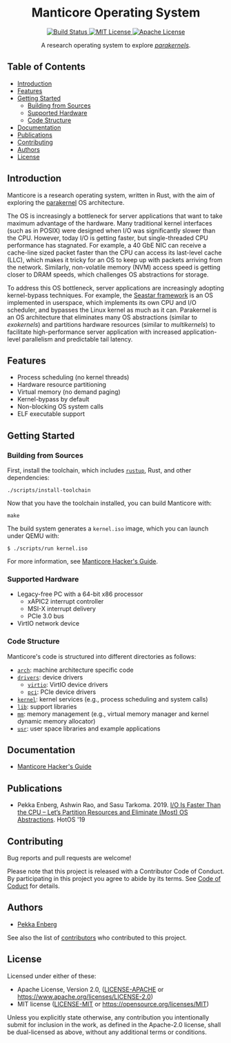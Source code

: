 <h1 align="center"> Manticore Operating System</h1>

<p align="center">
<a href="https://semaphoreci.com/manticore/manticore">
  <img src="https://semaphoreci.com/api/v1/projects/3ee7d6de-333a-4b15-afbc-065e3825778b/1298917/shields_badge.svg" alt="Build Status">
</a>
<a href="https://choosealicense.com/licenses/mit">
  <img src="https://img.shields.io/badge/license-MIT-blue.svg?style=flat-square" alt="MIT License">
</a>
<a href="https://choosealicense.com/licenses/apache-2.0">
  <img src="https://img.shields.io/badge/license-apache-blue.svg?style=flat-square" alt="Apache License">
</a>
</p>

<p align="center">
  A research operating system to explore <a href="http://penberg.org/parakernel-hotos19.pdf"><i>parakernels</i></a>.
</p>

## Table of Contents

* [Introduction](#introduction)
* [Features](#features)
* [Getting Started](#getting-started)
  * [Building from Sources](#building-from-sources)
  * [Supported Hardware](#supported-hardware)
  * [Code Structure](#code-structure)
* [Documentation](#documentation)
* [Publications](#publications)
* [Contributing](#contributing)
* [Authors](#authors)
* [License](#license)

## Introduction

Manticore is a research operating system, written in Rust, with the aim of exploring the [parakernel](http://penberg.org/parakernel-hotos19.pdf) OS architecture.

The OS is increasingly a bottleneck for server applications that want to take maximum advantage of the hardware.
Many traditional kernel interfaces (such as in POSIX) were designed when I/O was significantly slower than the CPU.
However, today I/O is getting faster, but single-threaded CPU performance has stagnated.
For example, a 40 GbE NIC can receive a cache-line sized packet faster than the CPU can access its last-level cache (LLC), which makes it tricky for an OS to keep up with packets arriving from the network.
Similarly, non-volatile memory (NVM) access speed is getting closer to DRAM speeds, which challenges OS abstractions for storage.

To address this OS bottleneck, server applications are increasingly adopting kernel-bypass techniques.
For example, the [Seastar framework](http://seastar.io/) is an OS implemented in userspace, which implements its own CPU and I/O scheduler, and bypasses the Linux kernel as much as it can.
Parakernel is an OS architecture that eliminates many OS abstractions (similar to _exokernels_) and partitions hardware resources (similar to _multikernels_) to facilitate high-performance server application with increased application-level parallelism and predictable tail latency.

## Features

 * Process scheduling (no kernel threads)
 * Hardware resource partitioning
 * Virtual memory (no demand paging)
 * Kernel-bypass by default
 * Non-blocking OS system calls
 * ELF executable support

## Getting Started

### Building from Sources

First, install the toolchain, which includes [`rustup`](https://rustup.rs/), Rust, and other dependencies:

```
./scripts/install-toolchain
```

Now that you have the toolchain installed, you can build Manticore with:

```
make
```

The build system generates a `kernel.iso` image, which you can launch under QEMU with:

```
$ ./scripts/run kernel.iso
```

For more information, see [Manticore Hacker's Guide](HACKING.md).

### Supported Hardware

 * Legacy-free PC with a 64-bit x86 processor
   * xAPIC2 interrupt controller
   * MSI-X interrupt delivery
   * PCIe 3.0 bus
 * VirtIO network device

### Code Structure

Manticore's code is structured into different directories as follows:

* [`arch`](./arch): machine architecture specific code
* [`drivers`](./drivers): device drivers
  * [`virtio`](./drivers/virtio): VirtIO device drivers
  * [`pci`](./drivers/pci): PCIe device drivers
* [`kernel`](./kernel): kernel services (e.g., process scheduling and system calls)
* [`lib`](./lib): support libraries
* [`mm`](./mm): memory management (e.g., virtual memory manager and kernel dynamic memory allocator)
* [`usr`](./usr): user space libraries and example applications
  
## Documentation

* [Manticore Hacker's Guide](HACKING.md)

## Publications

* Pekka Enberg, Ashwin Rao, and Sasu Tarkoma. 2019. [I/O Is Faster Than the CPU – Let’s Partition Resources and Eliminate (Most) OS Abstractions](http://penberg.org/parakernel-hotos19.pdf). HotOS '19

## Contributing

Bug reports and pull requests are welcome!

Please note that this project is released with a Contributor Code of Conduct. By participating in this project you agree to abide by its terms. See [Code of Coduct](code-of-conduct.md) for details.

## Authors

* [Pekka Enberg](https://penberg.org)

See also the list of [contributors](https://github.com/penberg/manticore/contributors) who contributed to this project.

## License

Licensed under either of these:

 * Apache License, Version 2.0, ([LICENSE-APACHE](LICENSE-APACHE) or https://www.apache.org/licenses/LICENSE-2.0)
 * MIT license ([LICENSE-MIT](LICENSE-MIT) or https://opensource.org/licenses/MIT)
   
Unless you explicitly state otherwise, any contribution you intentionally submit for inclusion in the work, as defined in the Apache-2.0 license, shall be dual-licensed as above, without any additional terms or conditions.
